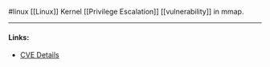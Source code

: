 #linux 
[[Linux]] Kernel [[Privilege Escalation]] [[vulnerability]] in mmap.

---
#### Links:
- [CVE Details](https://www.cvedetails.com/cve/CVE-2019-8912/)
